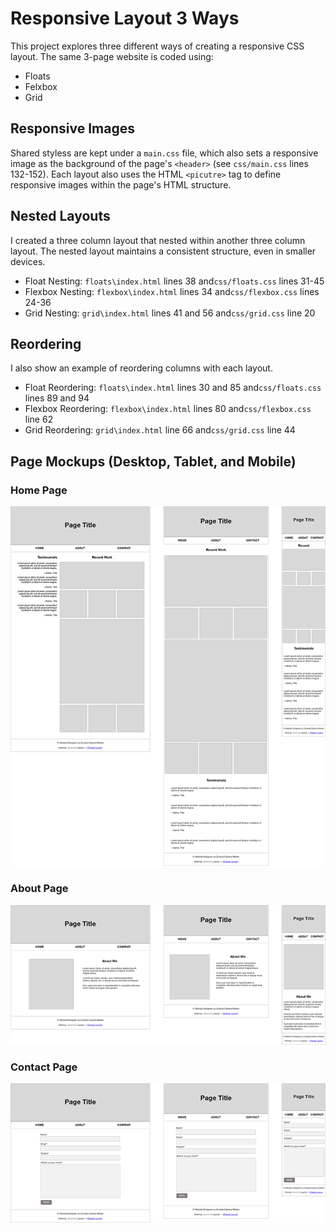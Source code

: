# Responsive Layout 3 Ways
This project explores three different ways of creating a responsive CSS layout. The same 3-page website is coded using:

- Floats
- Felxbox 
- Grid

## Responsive Images
Shared styless are kept under a `main.css` file, which also sets a responsive image as the background of the page's `<header>` (see `css/main.css` lines 132-152). Each layout also uses the HTML `<picutre>` tag to define responsive images within the page's HTML structure.

## Nested Layouts
I created a three column layout that nested within another three column layout. The nested layout maintains a consistent structure, even in smaller devices. 

- Float Nesting: `floats\index.html` lines 38 and`css/floats.css` lines 31-45
- Flexbox Nesting: `flexbox\index.html` lines 34 and`css/flexbox.css` lines 24-36
- Grid Nesting: `grid\index.html` lines 41 and 56 and`css/grid.css` line 20


## Reordering
I also show an example of reordering columns with each layout.

- Float Reordering: `floats\index.html` lines 30 and 85 and`css/floats.css` lines 89 and 94
- Flexbox Reordering: `flexbox\index.html` lines 80 and`css/flexbox.css` line 62
- Grid Reordering: `grid\index.html` line 66 and`css/grid.css` line 44

## Page Mockups (Desktop, Tablet, and Mobile)

### Home Page

![Home Page Desktop, Tablet, and Mobile Mockup](readme-img/home.png)

### About Page
![About Page Desktop, Tablet, and Mobile Mockup](readme-img/about.png)

### Contact Page
 
![Contact Page Desktop, Tablet, and Mobile Mockup](readme-img/contact.png)
 
